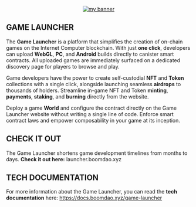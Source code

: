 <p align="center">
  <a href="logo" target="_blank" rel="noreferrer"><img src="https://github.com/BoomDAO/game-launcher/assets/29381374/6687d5ba-7adf-4476-a9a4-388560e45ff2" alt="my banner"></a>
</p>

## GAME LAUNCHER

The **Game Launcher** is a platform that simplifies the creation of on-chain games on the Internet Computer blockchain. With just **one click**, developers can upload **WebGL**, **PC**, and **Android** builds directly to canister smart contracts. All uploaded games are immediately surfaced on a dedicated discovery page for players to browse and play. 

Game developers have the power to create self-custodial **NFT** and **Token** collections with a single click, alongside launching seamless **airdrops** to thousands of holders. Streamline in-game NFT and Token **minting**, **payments**, **staking**, and **burning** directly from the website.

Deploy a game **World** and configure the contract directly on the Game Launcher website without writing a single line of code. Enforce smart contract laws and empower composability in your game at its inception.

## CHECK IT OUT

The Game Launcher shortens game development timelines from months to days. 
**Check it out here:** launcher.boomdao.xyz

## TECH DOCUMENTATION

For more information about the Game Launcher, you can read the **tech documentation** here: https://docs.boomdao.xyz/game-launcher

